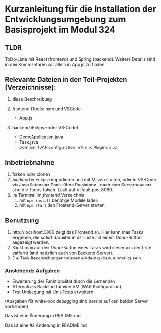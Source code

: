# Kurzanleitung für die Installation der Entwicklungsumgebung zum Basisprojekt im Modul 324

## TLDR 

ToDo-Liste mit React (frontend) und Spring (backend). Weitere Details sind in den
Kommentaren vor allem in App.js zu finden.

## Relevante Dateien in den Teil-Projekten (Verzeichnisse):

1. diese Beschreibung
2. frontend (Tools: npm und VSCode)
	* App.js

3. backend (Eclipse oder VS-Code)
	* DemoApplication.java
	* Task.java
	* pom.xml (JAR configuration, mit div. Plugins s.u.)

## Inbetriebnahme

1. forken oder clonen
1. *backend* in Eclipse importieren und mit Maven starten, oder in VS-Code via Java Extension Pack. Ohne Persistenz - nach dem Serverneustart sind die Todos futsch. Läuft auf default port 8080.
2. Im Terminal im *frontend* Verzeichnis
	1. mit `npm install` benötige Module laden 
	2. mit `npm start` den Frontend-Server starten

## Benutzung 

1. http://localhost:3000 zeigt das Frontend an. Hier kann man Tasks eingeben, die sofort darunter in der Liste mit einem *Done*-Button angezeigt werden. 
2. Klickt man auf den *Done*-Button eines Tasks wird dieser aus der Liste entfernt (und natürlich auch von Backend-Server). 
3. Die Task Beschreibungen müssen eindeutig (bzw. einmalig) sein.

### Anstehende Aufgaben

- Erweiterung der Funktionalität durch die Lernenden
- Alternatives Backend für eine VM (WAR Konfiguration)
- Test Umbegung mit Unit-Tests erweitern

(Ausgaben für white-box debugging sind bereits auf den beiden Server vorhanden)

Das ist eine Änderung in README.md

Das ist eine #2 Änderung in README.md